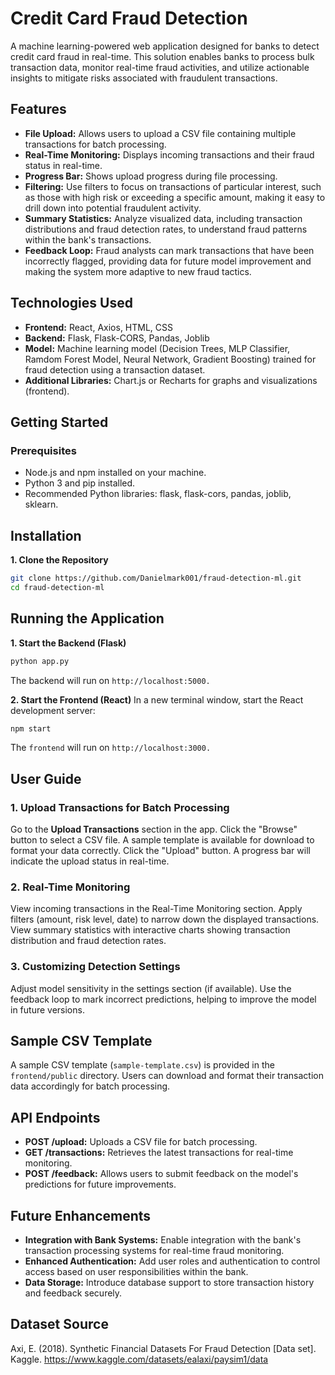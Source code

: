 # Credit Card Fraud Detection
A machine learning-powered web application designed for banks to detect credit card fraud in real-time. This solution enables banks to process bulk transaction data, monitor real-time fraud activities, and utilize actionable insights to mitigate risks associated with fraudulent transactions.

## Features
- **File Upload:** Allows users to upload a CSV file containing multiple transactions for batch processing.
- **Real-Time Monitoring:** Displays incoming transactions and their fraud status in real-time.
- **Progress Bar:** Shows upload progress during file processing.
- **Filtering:** Use filters to focus on transactions of particular interest, such as those with high risk or exceeding a specific amount, making it easy to drill down into potential fraudulent activity.
- **Summary Statistics:** Analyze visualized data, including transaction distributions and fraud detection rates, to understand fraud patterns within the bank's transactions.
- **Feedback Loop:** Fraud analysts can mark transactions that have been incorrectly flagged, providing data for future model improvement and making the system more adaptive to new fraud tactics.
  
## Technologies Used
- **Frontend:** React, Axios, HTML, CSS
- **Backend:** Flask, Flask-CORS, Pandas, Joblib
- **Model:** Machine learning model (Decision Trees, MLP Classifier, Ramdom Forest Model, Neural Network, Gradient Boosting) trained for fraud detection using a transaction dataset.
- **Additional Libraries:** Chart.js or Recharts for graphs and visualizations (frontend).
  
## Getting Started
### Prerequisites
- Node.js and npm installed on your machine.
- Python 3 and pip installed.
- Recommended Python libraries: flask, flask-cors, pandas, joblib, sklearn.
  
## Installation
**1. Clone the Repository**
```bash
git clone https://github.com/Danielmark001/fraud-detection-ml.git
cd fraud-detection-ml
```

## Running the Application
**1. Start the Backend (Flask)**
````bash
python app.py
````
The backend will run on `http://localhost:5000.`

**2. Start the Frontend (React)**
In a new terminal window, start the React development server:

````bash
npm start
````
The `frontend` will run on `http://localhost:3000.`

## User Guide
### **1. Upload Transactions for Batch Processing**
Go to the **Upload Transactions** section in the app.
Click the "Browse" button to select a CSV file. A sample template is available for download to format your data correctly.
Click the "Upload" button. A progress bar will indicate the upload status in real-time.
### **2. Real-Time Monitoring**
View incoming transactions in the Real-Time Monitoring section.
Apply filters (amount, risk level, date) to narrow down the displayed transactions.
View summary statistics with interactive charts showing transaction distribution and fraud detection rates.
### **3. Customizing Detection Settings**
Adjust model sensitivity in the settings section (if available).
Use the feedback loop to mark incorrect predictions, helping to improve the model in future versions.

## Sample CSV Template
A sample CSV template (`sample-template.csv`) is provided in the `frontend/public` directory. Users can download and format their transaction data accordingly for batch processing.

## API Endpoints
- **POST /upload:** Uploads a CSV file for batch processing.
- **GET /transactions:** Retrieves the latest transactions for real-time monitoring.
- **POST /feedback:** Allows users to submit feedback on the model's predictions for future improvements.

## Future Enhancements
- **Integration with Bank Systems:** Enable integration with the bank's transaction processing systems for real-time fraud monitoring.
- **Enhanced Authentication:** Add user roles and authentication to control access based on user responsibilities within the bank.
- **Data Storage:** Introduce database support to store transaction history and feedback securely.

## Dataset Source
Axi, E. (2018). Synthetic Financial Datasets For Fraud Detection [Data set]. Kaggle. https://www.kaggle.com/datasets/ealaxi/paysim1/data

